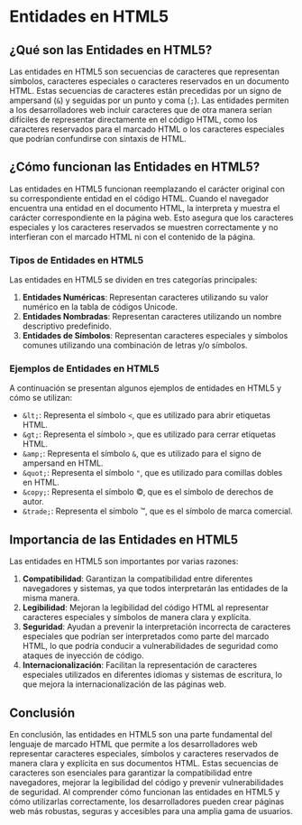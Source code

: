 # Entidades en HTML5

## ¿Qué son las Entidades en HTML5?

Las entidades en HTML5 son secuencias de caracteres que representan símbolos, caracteres especiales o caracteres reservados en un documento HTML. Estas secuencias de caracteres están precedidas por un signo de ampersand (`&`) y seguidas por un punto y coma (`;`). Las entidades permiten a los desarrolladores web incluir caracteres que de otra manera serían difíciles de representar directamente en el código HTML, como los caracteres reservados para el marcado HTML o los caracteres especiales que podrían confundirse con sintaxis de HTML.

## ¿Cómo funcionan las Entidades en HTML5?

Las entidades en HTML5 funcionan reemplazando el carácter original con su correspondiente entidad en el código HTML. Cuando el navegador encuentra una entidad en el documento HTML, la interpreta y muestra el carácter correspondiente en la página web. Esto asegura que los caracteres especiales y los caracteres reservados se muestren correctamente y no interfieran con el marcado HTML ni con el contenido de la página.

### Tipos de Entidades en HTML5

Las entidades en HTML5 se dividen en tres categorías principales:

1. **Entidades Numéricas**: Representan caracteres utilizando su valor numérico en la tabla de códigos Unicode.
2. **Entidades Nombradas**: Representan caracteres utilizando un nombre descriptivo predefinido.
3. **Entidades de Símbolos**: Representan caracteres especiales y símbolos comunes utilizando una combinación de letras y/o símbolos.

### Ejemplos de Entidades en HTML5

A continuación se presentan algunos ejemplos de entidades en HTML5 y cómo se utilizan:

- `&lt;`: Representa el símbolo `<`, que es utilizado para abrir etiquetas HTML.
- `&gt;`: Representa el símbolo `>`, que es utilizado para cerrar etiquetas HTML.
- `&amp;`: Representa el símbolo `&`, que es utilizado para el signo de ampersand en HTML.
- `&quot;`: Representa el símbolo `"`, que es utilizado para comillas dobles en HTML.
- `&copy;`: Representa el símbolo ©, que es el símbolo de derechos de autor.
- `&trade;`: Representa el símbolo ™, que es el símbolo de marca comercial.

## Importancia de las Entidades en HTML5

Las entidades en HTML5 son importantes por varias razones:

1. **Compatibilidad**: Garantizan la compatibilidad entre diferentes navegadores y sistemas, ya que todos interpretarán las entidades de la misma manera.
2. **Legibilidad**: Mejoran la legibilidad del código HTML al representar caracteres especiales y símbolos de manera clara y explícita.
3. **Seguridad**: Ayudan a prevenir la interpretación incorrecta de caracteres especiales que podrían ser interpretados como parte del marcado HTML, lo que podría conducir a vulnerabilidades de seguridad como ataques de inyección de código.
4. **Internacionalización**: Facilitan la representación de caracteres especiales utilizados en diferentes idiomas y sistemas de escritura, lo que mejora la internacionalización de las páginas web.

## Conclusión

En conclusión, las entidades en HTML5 son una parte fundamental del lenguaje de marcado HTML que permite a los desarrolladores web representar caracteres especiales, símbolos y caracteres reservados de manera clara y explícita en sus documentos HTML. Estas secuencias de caracteres son esenciales para garantizar la compatibilidad entre navegadores, mejorar la legibilidad del código y prevenir vulnerabilidades de seguridad. Al comprender cómo funcionan las entidades en HTML5 y cómo utilizarlas correctamente, los desarrolladores pueden crear páginas web más robustas, seguras y accesibles para una amplia gama de usuarios.
